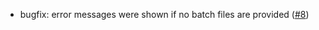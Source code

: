 ﻿* bugfix: error messages were shown if no batch files are provided ([#8](https://github.com/csoltenborn/GoogleTestAdapter/issues/8))